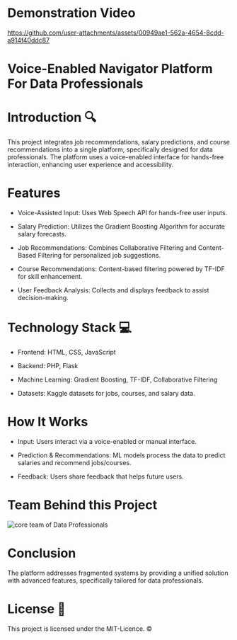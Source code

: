 # Demonstration Video

https://github.com/user-attachments/assets/00949ae1-562a-4654-8cdd-a914f40ddc87

# Voice-Enabled Navigator Platform For Data Professionals

# Introduction 🔍

This project integrates job recommendations, salary predictions, and course recommendations into a single platform, specifically designed for data professionals. 
The platform uses a voice-enabled interface for hands-free interaction, enhancing user experience and accessibility.

# Features

- Voice-Assisted Input: Uses Web Speech API for hands-free user inputs.

- Salary Prediction: Utilizes the Gradient Boosting Algorithm for accurate salary forecasts.

- Job Recommendations: Combines Collaborative Filtering and Content-Based Filtering for personalized job suggestions.

- Course Recommendations: Content-based filtering powered by TF-IDF for skill enhancement.

- User Feedback Analysis: Collects and displays feedback to assist decision-making.

# Technology Stack 💻

- Frontend: HTML, CSS, JavaScript

- Backend: PHP, Flask

- Machine Learning: Gradient Boosting, TF-IDF, Collaborative Filtering

- Datasets: Kaggle datasets for jobs, courses, and salary data.

# How It Works

- Input: Users interact via a voice-enabled or manual interface.

- Prediction & Recommendations: ML models process the data to predict salaries and recommend jobs/courses.

- Feedback: Users share feedback that helps future users.

# Team Behind this Project

![core team of Data Professionals](https://github.com/user-attachments/assets/b83c0e16-5b89-4559-8ba8-f94859c41ccd)

# Conclusion

The platform addresses fragmented systems by providing a unified solution with advanced features, specifically tailored for data professionals.

# License 📄
This project is licensed under the MIT-Licence. ©️
 

